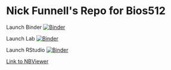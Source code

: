 # Nick Funnell's Repo for Bios512

Launch Binder [![Binder](http://mybinder.org/badge_logo.svg)](http://mybinder.org/v2/gh/nfunnell/FunnellBios512/main)

Launch Lab [![Binder](http://mybinder.org/badge_logo.svg)](http://mybinder.org/v2/gh/nfunnell/FunnellBios512/main?urlpath=lab)

Launch RStudio [![Binder](http://mybinder.org/badge_logo.svg)](http://mybinder.org/v2/gh/nfunnell/FunnellBios512/main?urlpath=rstudio)

[Link to NBViewer](https://nbviewer.jupyter.org/github/nfunnell/FunnellBios512/tree/main/)
